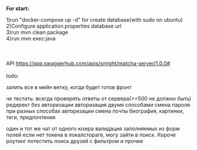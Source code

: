<b>For start:</b><br>

1)run "docker-compose up -d" for create database(with sudo on ubuntu) <br>
2)Configure application.properties database url <br>
3)run mvn clean package <br>
4)run mvn exec:java <br>
<br><br><br>
API https://app.swaggerhub.com/apis/smight/matcha-server/1.0.0#<br>
<br>
todo:<br>

залить все в мейн ветку, когда будет готов фронт


че тестить:
всегда проверять ответы от сервера(>=500 не должно быть)
редирект без авторизации
авторизация двумя способами
смена пароля при разных способах авторизации
смена почты 
биография, картинки, теги, предпочтения

один и тот же чат от одного юзера
валидация заполняемых из форм полей
если нет токена в локалстораге, могу зайти в поиск. Короче роутинг
потестить поиск друзей с фильтром и прочее


